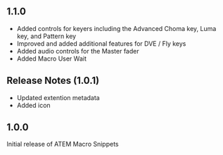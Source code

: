 ## 1.1.0

* Added controls for keyers including the Advanced Choma key, Luma key, and Pattern key
* Improved and added additional features for DVE / Fly keys
* Added audio controls for the Master fader
* Added Macro User Wait

## Release Notes (1.0.1)

* Updated extention metadata
* Added icon

## 1.0.0

Initial release of ATEM Macro Snippets